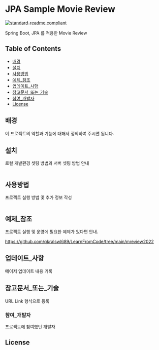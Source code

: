 # JPA Sample Movie Review

[![standard-readme compliant](https://img.shields.io/badge/readme%20style-standard-brightgreen.svg?style=flat-square)](https://github.com/RichardLitt/standard-readme)

Spring Boot, JPA 를 적용한 Movie Review


## Table of Contents

- [배경](#배경)
- [설치](#설치)
- [사용방법](#사용방법)
- [예제_참조](#예제_참조)
- [업데이트_사항](#업데이트_사항)
- [참고문서_또는_기술](#참고문서_또는_기술)
- [참여_개발자](#참여_개발자)
- [License](#license)

## 배경

이 프로젝트의 역할과 기능에 대해서 정의하여 주시면 됩니다.


## 설치

로컬 개발환경 셋팅 방법과 서버 셋팅 방법 안내

```sh

```

## 사용방법

프로젝트 실행 방법 및 추가 정보 작성

```sh

```

## 예제_참조

프로젝트 실행 및 운영에 필요한 예제가 있다면 안내.

https://github.com/qkralswl689/LearnFromCode/tree/main/mreview2022


## 업데이트_사항

메이저 업데이트 내용 기록

## 참고문서_또는_기술

URL Link 형식으로 등록

### 참여_개발자

프로젝트에 참여했던 개발자

## License